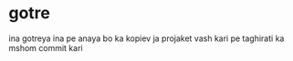 # gotre
ina gotreya
ina pe anaya bo ka kopiev ja projaket vash kari pe taghirati ka mshom commit kari
